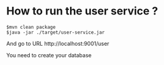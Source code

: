 # How to run the user service ?

```
$mvn clean package
$java -jar ./target/user-service.jar
```

And go to URL http://localhost:9001/user

You need to create your database
